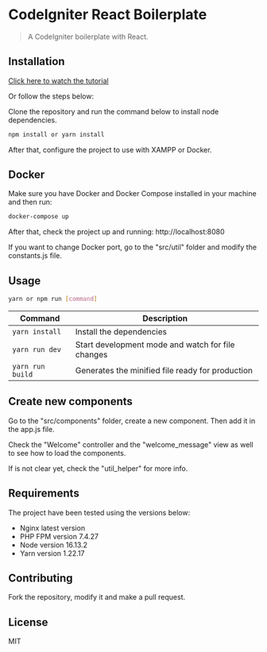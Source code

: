 # CodeIgniter React Boilerplate

> A CodeIgniter boilerplate with React.

## Installation

[Click here to watch the tutorial](https://www.youtube.com/watch?v=7IjwzSfqtA4)

Or follow the steps below:

Clone the repository and run the command below to install node dependencies.

```sh
npm install or yarn install
```

After that, configure the project to use with XAMPP or Docker.

## Docker

Make sure you have Docker and Docker Compose installed in your machine and then run:

```sh
docker-compose up
```

After that, check the project up and running: http://localhost:8080

If you want to change Docker port, go to the "src/util" folder and modify the constants.js file.

## Usage

```sh
yarn or npm run [command]
```

| Command          | Description                                       |
| ---------------- | ------------------------------------------------- |
| `yarn install`   | Install the dependencies                          |
| `yarn run dev`   | Start development mode and watch for file changes |
| `yarn run build` | Generates the minified file ready for production  |

## Create new components

Go to the "src/components" folder, create a new component. Then add it in the app.js file.

Check the "Welcome" controller and the "welcome_message" view as well to see how to load the components.

If is not clear yet, check the "util_helper" for more info.

## Requirements

The project have been tested using the versions below:

- Nginx latest version
- PHP FPM version 7.4.27
- Node version 16.13.2
- Yarn version 1.22.17

## Contributing

Fork the repository, modify it and make a pull request.

## License

MIT

